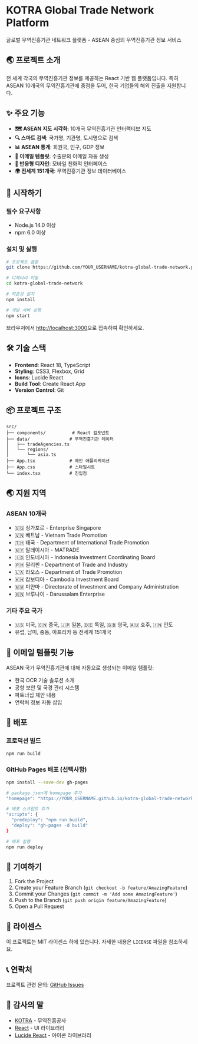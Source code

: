 # KOTRA Global Trade Network Platform

글로벌 무역진흥기관 네트워크 플랫폼 - ASEAN 중심의 무역진흥기관 정보 서비스

## 🌏 프로젝트 소개

전 세계 각국의 무역진흥기관 정보를 제공하는 React 기반 웹 플랫폼입니다. 특히 ASEAN 10개국의 무역진흥기관에 중점을 두어, 한국 기업들의 해외 진출을 지원합니다.

## ✨ 주요 기능

- **🗺️ ASEAN 지도 시각화**: 10개국 무역진흥기관 인터랙티브 지도
- **🔍 스마트 검색**: 국가명, 기관명, 도시명으로 검색
- **📊 ASEAN 통계**: 회원국, 인구, GDP 정보
- **📧 이메일 템플릿**: 수출문의 이메일 자동 생성
- **📱 반응형 디자인**: 모바일 친화적 인터페이스
- **🌍 전세계 151개국**: 무역진흥기관 정보 데이터베이스

## 🚀 시작하기

### 필수 요구사항
- Node.js 14.0 이상
- npm 6.0 이상

### 설치 및 실행

```bash
# 프로젝트 클론
git clone https://github.com/YOUR_USERNAME/kotra-global-trade-network.git

# 디렉터리 이동
cd kotra-global-trade-network

# 의존성 설치
npm install

# 개발 서버 실행
npm start
```

브라우저에서 [http://localhost:3000](http://localhost:3000)으로 접속하여 확인하세요.

## 🛠️ 기술 스택

- **Frontend**: React 18, TypeScript
- **Styling**: CSS3, Flexbox, Grid
- **Icons**: Lucide React
- **Build Tool**: Create React App
- **Version Control**: Git

## 📦 프로젝트 구조

```
src/
├── components/          # React 컴포넌트
├── data/               # 무역진흥기관 데이터
│   ├── tradeAgencies.ts
│   └── regions/
│       └── asia.ts
├── App.tsx             # 메인 애플리케이션
├── App.css             # 스타일시트
└── index.tsx           # 진입점
```

## 🌏 지원 지역

### ASEAN 10개국
- 🇸🇬 싱가포르 - Enterprise Singapore
- 🇻🇳 베트남 - Vietnam Trade Promotion
- 🇹🇭 태국 - Department of International Trade Promotion
- 🇲🇾 말레이시아 - MATRADE
- 🇮🇩 인도네시아 - Indonesia Investment Coordinating Board
- 🇵🇭 필리핀 - Department of Trade and Industry
- 🇱🇦 라오스 - Department of Trade Promotion
- 🇰🇭 캄보디아 - Cambodia Investment Board
- 🇲🇲 미얀마 - Directorate of Investment and Company Administration
- 🇧🇳 브루나이 - Darussalam Enterprise

### 기타 주요 국가
- 🇺🇸 미국, 🇨🇳 중국, 🇯🇵 일본, 🇩🇪 독일, 🇬🇧 영국, 🇦🇺 호주, 🇮🇳 인도
- 유럽, 남미, 중동, 아프리카 등 전세계 151개국

## 📧 이메일 템플릿 기능

ASEAN 국가 무역진흥기관에 대해 자동으로 생성되는 이메일 템플릿:
- 한국 OCR 기술 솔루션 소개
- 공항 보안 및 국경 관리 시스템
- 파트너십 제안 내용
- 연락처 정보 자동 삽입

## 🚀 배포

### 프로덕션 빌드
```bash
npm run build
```

### GitHub Pages 배포 (선택사항)
```bash
npm install --save-dev gh-pages

# package.json에 homepage 추가
"homepage": "https://YOUR_USERNAME.github.io/kotra-global-trade-network"

# 배포 스크립트 추가
"scripts": {
  "predeploy": "npm run build",
  "deploy": "gh-pages -d build"
}

# 배포 실행
npm run deploy
```

## 🤝 기여하기

1. Fork the Project
2. Create your Feature Branch (`git checkout -b feature/AmazingFeature`)
3. Commit your Changes (`git commit -m 'Add some AmazingFeature'`)
4. Push to the Branch (`git push origin feature/AmazingFeature`)
5. Open a Pull Request

## 📄 라이센스

이 프로젝트는 MIT 라이센스 하에 있습니다. 자세한 내용은 `LICENSE` 파일을 참조하세요.

## 📞 연락처

프로젝트 관련 문의: [GitHub Issues](https://github.com/YOUR_USERNAME/kotra-global-trade-network/issues)

## 🙏 감사의 말

- [KOTRA](https://www.kotra.or.kr) - 무역진흥공사
- [React](https://reactjs.org/) - UI 라이브러리
- [Lucide React](https://lucide.dev/) - 아이콘 라이브러리
